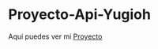 # Proyecto-Api-Yugioh

Aquí puedes ver mi [Proyecto](https://francorossids.github.io/Proyecto-Api-Yugioh/)
